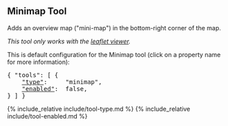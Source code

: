 ## Minimap Tool

Adds an overview map ("mini-map") in the bottom-right corner of the map.

*This tool only works with the [leaflet viewer](#type-viewer).*

This is default configuration for the Minimap tool (click on a property name for more information):
<pre>
{ "tools": [ {
    <a href="#type-property"        >"type"</a>:     "minimap",
    <a href="#enabled-property"     >"enabled"</a>:  false,
} ] }
</pre>

{% include_relative include/tool-type.md %}
{% include_relative include/tool-enabled.md %}
